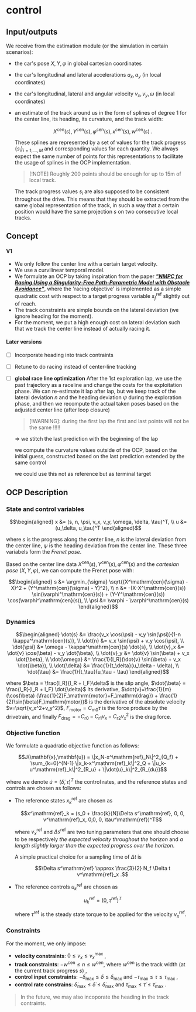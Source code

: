 # control

## Input/outputs

We receive from the estimation module (or the simulation in certain scenarios):

- the car's pose $X,Y,\varphi$ in global cartesian coordinates
- the car's longitudinal and lateral accelerations $a_x,a_y$ (in local coordinates)
- the car's longitudinal, lateral and angular velocity $v_x,v_y,\omega$ (in local coordinates)
- an estimate of the track around us in the form of splines of degree 1 for the
  center line, its heading, its curvature, and the track width:

  ```math
  X^\mathrm{cen}(s),Y^\mathrm{cen}(s),\varphi^\mathrm{cen}(s),\kappa^\mathrm{cen}(s),w^\mathrm{cen}(s)\,.
  ```

  These splines are represented by a set of values for the track progress
  $\{s_i\}_{i=1,\dots,M}$ and corresponding values for each quantity. We always
  expect the same number of points for this representations to facilitate the
  usage of splines in the OCP implementation.

  > [!NOTE] Roughly 200 points should be enough for up to 15m of local track.

  The track progress values $s_i$ are also supposed to be consistent throughout
  the drive. This means that they should be extracted from the same global
  representation of the track, in such a way that a certain position would have
  the same projection $s$ on two consecutive local tracks.

## Concept

#### V1

- We only follow the center line with a certain target velocity.
- We use a curvilinear temporal model.
- We formulate an OCP by taking inspiration from the paper [**_"NMPC for
  Racing Using a Singularity-Free Path-Parametric Model with Obstacle
  Avoidance"_**](https://www.sciencedirect.com/science/article/pii/S2405896320317845),
  where the 'racing objective' is implemented as a simple quadratic cost with
  respect to a target progress variable $s^\mathrm{ref}_f$ slightly out of reach.
- The track constraints are simple bounds on the lateral deviation (we ignore
  heading for the moment).
- For the moment, we put a high enough cost on lateral deviation such that we
  track the center line instead of actually racing it.

#### Later versions

- [ ] Incorporate heading into track contraints
- [ ] Retune to do racing instead of center-line tracking
- [ ] **global race line optimization**
      After the 1st exploration lap, we use the past trajectory as a raceline and change the costs for the exploitation phase. We can re-estimate it lap after lap, but
      we keep track of the lateral deviation $n$ and the heading deviation $\psi$ during the exploration phase, and then we recompute the actual taken poses based on the adjusted center line (after loop closure)

    > [!WARNING]: during the first lap the first and last points will not be the same !!!!!

    ⇒ we stitch the last prediction with the beginning of the lap

    we compute the curvature values outside of the OCP, based on the initial guess, constructed based on the last prediction extended by the same control

    we could use this not as reference but as terminal target

## OCP Description

### State and control variables

```math
\begin{aligned}
x &= (s, n, \psi, v_x, v_y, \omega, \delta, \tau)^T, \\
u &= (u_\delta, u_\tau)^T
\end{aligned}
```

where $s$ is the progress along the center line, $n$ is the lateral deviation from the center line, $\psi$ is the heading deviation from the center line.
These three variabels form the _Frenet pose_.

Based on the center line data $X^\mathrm{cen}(s), Y^\mathrm{cen}(s), \varphi^\mathrm{cen}(s)$ and the _cartesian pose_ $(X, Y, \varphi)$, we can compute the
Frenet pose with:

```math
\begin{aligned}
s &= \argmin_{\sigma} \sqrt{(X^\mathrm{cen}(\sigma) - X)^2 + (Y^\mathrm{cen}(\sigma) - Y)^2}, \\
n &= -(X-X^\mathrm{cen}(s)) \sin(\varphi^\mathrm{cen}(s)) + (Y-Y^\mathrm{cen}(s)) \cos(\varphi^\mathrm{cen}(s)), \\
\psi &= \varphi - \varphi^\mathrm{cen}(s)
\end{aligned}
```

### Dynamics

```math
\begin{aligned}
\dot{s} &= \frac{v_x \cos(\psi) - v_y \sin(\psi)}{1-n \kappa^\mathrm{cen}(s)}, \\
\dot{n} &= v_x \sin(\psi) + v_y \cos(\psi), \\
\dot{\psi} &= \omega - \kappa^\mathrm{cen}(s) \dot{s}, \\
\dot{v}_x &= \dot{v} \cos(\beta) - v_y \dot{\beta}, \\
\dot{v}_y &= \dot{v} \sin(\beta) + v_x \dot{\beta}, \\
\dot{\omega} &= \frac{1}{l_R}(\dot{v} \sin(\beta) + v_x \dot{\beta}), \\
\dot{\delta} &= \frac{1}{t_\delta}(u_\delta - \delta), \\
\dot{\tau} &= \frac{1}{t_\tau}(u_\tau - \tau)
\end{aligned}
```

where $\beta = \frac{l_R}{l_R + l_F}\delta$ is the slip angle, $\dot{\beta} = \frac{l_R}{l_R + l_F} \dot{\delta}$ its derivative,
$\dot{v}=\frac{1}{m}(\cos(\beta) (\frac{1}{2}F_\mathrm{motor}+F_\mathrm{drag}) + \frac{1}{2}\sin(\beta)F_\mathrm{motor})$ is the
derivative of the absolute velocity $v=\sqrt{v_x^2+v_y^2}$, $F_\mathrm{motor}=C_\mathrm{m0}\tau$ is the force produce by the drivetrain,
and finally $F_\mathrm{drag}=-C_\mathrm{r0} - C_\mathrm{r1} v_x - C_\mathrm{r2} v_x^2$ is the drag force.

### Objective function

We formulate a quadratic objective function as follows:

```math
J(\mathbf{x},\mathbf{u}) = \|x_N-x^\mathrm{ref}_N\|^2_{Q_f} + \sum_{k=0}^{N-1} \|x_k-x^\mathrm{ref}_k\|^2_Q + \|u_k-u^\mathrm{ref}_k\|^2_{R_u} + \|\dot{u}_k\|^2_{R_{du}}
```

where we denote $\dot{u}=(\dot{\delta}, \dot{\tau})^T$ the control rates, and the reference states and controls are chosen as follows:

- The reference states $x^\mathrm{ref}_k$ are chosen as

  ```math
  x^\mathrm{ref}_k = (s_0 + \frac{k}{N}\Delta s^\mathrm{ref}, 0, 0, v^\mathrm{ref}_x, 0,0, 0, \tau^\mathrm{ref})^T
  ```

  where $v^\mathrm{ref}_x$ and $\Delta s^\mathrm{ref}$ are two tuning parameters that
  one should choose to be respectively _the expected velocity throughout the
  horizon_ and _a length slightly larger than the expected progress over the
  horizon_.

  A simple practical choice for a sampling time of $\Delta t$ is 
  ```math
  \Delta s^\mathrm{ref} \approx \frac{3}{2} N_f \Delta t v^\mathrm{ref}_x .
  ```

- The reference controls $u^\mathrm{ref}_k$ are chosen as

  ```math
  u^\mathrm{ref}_k = (0, \tau^\mathrm{ref})^T
  ```

  where $\tau^\mathrm{ref}$ is the steady state torque to be applied for the
  velocity $v^\mathrm{ref}_x$.

### Constraints

For the moment, we only impose:

- **velocity constraints**: $0 \leq v_x \leq v^\mathrm{max}_x$ ,
- **track constraints**: $-w^{\mathrm{cen}} \leq n \leq w^{\mathrm{cen}}$, where $w^{\mathrm{cen}}$ is the track width (at the current track progress $s$) ,
- **control input constraints**: $-\delta_\mathrm{max} \leq \delta \leq \delta_\mathrm{max}$ and $-\tau_\mathrm{max} \leq \tau \leq \tau_\mathrm{max}$ ,
- **control rate constrains**: $\dot{\delta}_\mathrm{max} \leq \dot{\delta} \leq \dot{\delta}_\mathrm{max}$ and $\dot{\tau}_\mathrm{max} \leq \dot{\tau} \leq \dot{\tau}_\mathrm{max}$ .

> In the future, we may also incoporate the heading in the track contraints.
